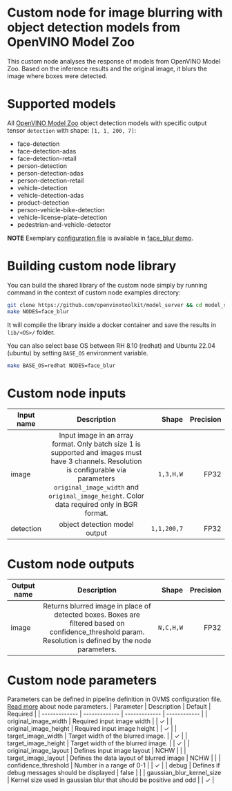 # Custom node for image blurring with object detection models from OpenVINO Model Zoo

This custom node analyses the response of models from OpenVINO Model Zoo. Based on the inference results and the original image, it blurs the image where boxes were detected.

# Supported models

All [OpenVINO Model Zoo](https://github.com/openvinotoolkit/open_model_zoo/tree/2022.1.0/models/intel) object detection models with specific output tensor `detection` with shape: `[1, 1, 200, 7]`:
- face-detection
- face-detection-adas
- face-detection-retail
- person-detection
- person-detection-adas
- person-detection-retail
- vehicle-detection
- vehicle-detection-adas
- product-detection
- person-vehicle-bike-detection
- vehicle-license-plate-detection
- pedestrian-and-vehicle-detector

**NOTE** Exemplary [configuration file](https://github.com/openvinotoolkit/model_server/blob/releases/2025/2/demos/face_blur/python/config.json) is available in [face_blur demo](https://github.com/openvinotoolkit/model_server/blob/releases/2025/2/demos/face_blur/python/).

# Building custom node library

You can build the shared library of the custom node simply by running command in the context of custom node examples directory:
```bash
git clone https://github.com/openvinotoolkit/model_server && cd model_server/src/custom_nodes
make NODES=face_blur
```
It will compile the library inside a docker container and save the results in `lib/<OS>/` folder.

You can also select base OS between RH 8.10 (redhat) and Ubuntu 22.04 (ubuntu) by setting `BASE_OS` environment variable.
```bash
make BASE_OS=redhat NODES=face_blur
```

# Custom node inputs

| Input name       | Description           | Shape | Precision |
| ------------- |:-------------:| -----:| -----:|
| image      | Input image in an array format. Only batch size 1 is supported and images must have 3 channels. Resolution is configurable via parameters `original_image_width` and `original_image_height`. Color data required only in BGR format. | `1,3,H,W` | FP32 |
| detection      | object detection model output | `1,1,200,7` | FP32 |

# Custom node outputs

| Output name        | Description           | Shape  | Precision |
| ------------- |:-------------:| -----:| -----:|
| image | Returns blurred image in place of detected boxes. Boxes are filtered based on confidence_threshold param. Resolution is defined by the node parameters.   | `N,C,H,W` | FP32  |

# Custom node parameters
Parameters can be defined in pipeline definition in OVMS configuration file. [Read more](https://github.com/openvinotoolkit/model_server/blob/releases/2025/2/docs/custom_node_development.md) about node parameters.
| Parameter        | Description           | Default  | Required |
| ------------- | ------------- | ------------- | ------------ |
| original_image_width  | Required input image width |  | &check; |
| original_image_height  | Required input image height |  | &check; |
| target_image_width | Target width of the blurred image.   |  | &check; |
| target_image_height  | Target width of the blurred image. |  | &check; |
| original_image_layout | Defines input image layout | NCHW | |
| target_image_layout | Defines the data layout of blurred image | NCHW | |
| confidence_threshold | Number in a range of 0-1 |  | &check; |
| debug  | Defines if debug messages should be displayed | false | |
| gaussian_blur_kernel_size  | Kernel size used in gaussian blur that should be positive and odd | | &check; |
